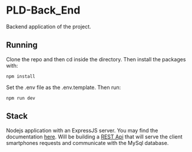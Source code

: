 # PLD-Back_End

Backend application of the project.

## Running

Clone the repo and then cd inside the directory. Then install the packages with: 

```npm install```

Set the .env file as the .env.template. Then run: 

```npm run dev```
## Stack

Nodejs application with an ExpressJS server. You may find the documentation [here](https://expressjs.com).
Will be building a [REST Api](https://www.smashingmagazine.com/2018/01/understanding-using-rest-api/) that will serve the client smartphones requests and communicate with the MySql database.

